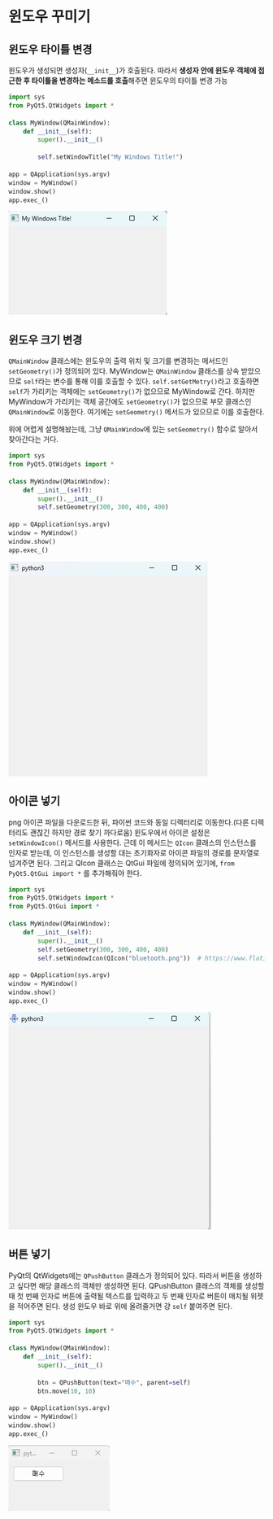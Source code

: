 # 윈도우 꾸미기

## 윈도우 타이틀 변경

윈도우가 생성되면 생성자(`__init__`)가 호출된다. 따라서 **생성자 안에 윈도우 객체에 접근한 후 타이틀을 변경하는 메소드를 호출**해주면 윈도우의 타이틀 변경 가능

```Python
import sys
from PyQt5.QtWidgets import *

class MyWindow(QMainWindow):
    def __init__(self):
        super().__init__()
        
        self.setWindowTitle("My Windows Title!")
        
app = QApplication(sys.argv)
window = MyWindow()
window.show()
app.exec_()
```

![change_title](../../pictures/decoration_window/change_title.png)

## 윈도우 크기 변경

`QMainWindow` 클래스에는 윈도우의 출력 위치 및 크기를 변경하는 메서드인 `setGeometry()`가 정의되어 있다. MyWindow는 `QMainWindow` 클래스를 상속 받았으므로 `self`라는 변수를 통해 이를 호출할 수 있다. `self.setGetMetry()`라고 호출하면 `self`가 가리키는 객체에는 `setGeometry()`가 없으므로 MyWindow로 간다. 하지만 MyWindow가 가리키는 객체 공간에도 `setGeometry()`가 없으므로 부모 클래스인 `QMainWindow`로 이동한다. 여기에는 `setGeometry()` 메서드가 있으므로 이를 호출한다.

위에 어렵게 설명해놨는데, 그냥 `QMainWindow`에 있는 `setGeometry()` 함수로 알아서 찾아간다는 거다.

```Python
import sys
from PyQt5.QtWidgets import *

class MyWindow(QMainWindow):
    def __init__(self):
        super().__init__()
        self.setGeometry(300, 300, 400, 400)
        
app = QApplication(sys.argv)
window = MyWindow()
window.show()
app.exec_()
```

![change_size](../../pictures/decoration_window/change_size.png)

## 아이콘 넣기

png 아이콘 파일을 다운로드한 뒤, 파이썬 코드와 동일 디렉터리로 이동한다.(다른 디렉터리도 괜찮긴 하지만 경로 찾기 까다로움) 윈도우에서 아이콘 설정은 `setWindowIcon()` 메서드를 사용한다. 근데 이 메서드는 `QIcon` 클래스의 인스턴스를 인자로 받는데, 이 인스턴스를 생성할 대는 초기화자로 아이콘 파일의 경로를 문자열로 넘겨주면 된다. 그리고 QIcon 클래스는 QtGui 파일에 정의되어 있기에, `from PyQt5.QtGui import *` 를 추가해줘야 한다.

```Python
import sys
from PyQt5.QtWidgets import *
from PyQt5.QtGui import *

class MyWindow(QMainWindow):
    def __init__(self):
        super().__init__()
        self.setGeometry(300, 300, 400, 400)
        self.setWindowIcon(QIcon("bluetooth.png"))  # https://www.flaticon.com/
        
app = QApplication(sys.argv)
window = MyWindow()
window.show()
app.exec_()
```

![change_icon](../../pictures/decoration_window/change_icon.png)

## 버튼 넣기

PyQt의 QtWidgets에는 `QPushButton` 클래스가 정의되어 있다. 따라서 버튼을 생성하고 싶다면 해당 클래스의 객체만 생성하면 된다. QPushButton 클래스의 객체를 생성할 때 첫 번째 인자로 버튼에 출력될 텍스트를 입력하고 두 번째 인자로 버튼이 매치될 위젯을 적어주면 된다.
생성 윈도우 바로 위에 올려줄거면 걍 `self` 붙여주면 된다.

```Python
import sys
from PyQt5.QtWidgets import *

class MyWindow(QMainWindow):
    def __init__(self):
        super().__init__()
        
        btn = QPushButton(text="매수", parent=self)
        btn.move(10, 10)
        
app = QApplication(sys.argv)
window = MyWindow()
window.show()
app.exec_()
```

![Change_button](../../pictures/decoration_window/change_button.png)